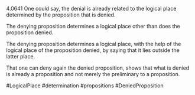 4.0641 One could say, the denial is already related to the logical place determined by the proposition that is denied.

The denying proposition determines a logical place other than does the proposition denied.

The denying proposition determines a logical place, with the help of the logical place of the proposition denied, by saying that it lies outside the latter place.

That one can deny again the denied proposition, shows that what is denied is already a proposition and not merely the preliminary to a proposition.

#LogicalPlace #determination #propositions #DeniedProposition 